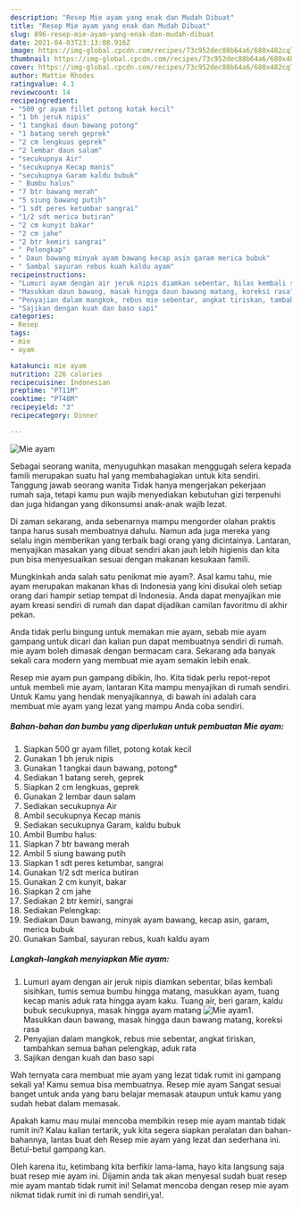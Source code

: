 ```yaml
---
description: "Resep Mie ayam yang enak dan Mudah Dibuat"
title: "Resep Mie ayam yang enak dan Mudah Dibuat"
slug: 896-resep-mie-ayam-yang-enak-dan-mudah-dibuat
date: 2021-04-03T23:13:08.916Z
image: https://img-global.cpcdn.com/recipes/73c952dec88b64a6/680x482cq70/mie-ayam-foto-resep-utama.jpg
thumbnail: https://img-global.cpcdn.com/recipes/73c952dec88b64a6/680x482cq70/mie-ayam-foto-resep-utama.jpg
cover: https://img-global.cpcdn.com/recipes/73c952dec88b64a6/680x482cq70/mie-ayam-foto-resep-utama.jpg
author: Mattie Rhodes
ratingvalue: 4.1
reviewcount: 14
recipeingredient:
- "500 gr ayam fillet potong kotak kecil"
- "1 bh jeruk nipis"
- "1 tangkai daun bawang potong"
- "1 batang sereh geprek"
- "2 cm lengkuas geprek"
- "2 lembar daun salam"
- "secukupnya Air"
- "secukupnya Kecap manis"
- "secukupnya Garam kaldu bubuk"
- " Bumbu halus"
- "7 btr bawang merah"
- "5 siung bawang putih"
- "1 sdt peres ketumbar sangrai"
- "1/2 sdt merica butiran"
- "2 cm kunyit bakar"
- "2 cm jahe"
- "2 btr kemiri sangrai"
- " Pelengkap"
- " Daun bawang minyak ayam bawang kecap asin garam merica bubuk"
- " Sambal sayuran rebus kuah kaldu ayam"
recipeinstructions:
- "Lumuri ayam dengan air jeruk nipis diamkan sebentar, bilas kembali sisihkan, tumis semua bumbu hingga matang, masukkan ayam, tuang kecap manis aduk rata hingga ayam kaku. Tuang air, beri garam, kaldu bubuk secukupnya, masak hingga ayam matang"
- "Masukkan daun bawang, masak hingga daun bawang matang, koreksi rasa"
- "Penyajian dalam mangkok, rebus mie sebentar, angkat tiriskan, tambahkan semua bahan pelengkap, aduk rata"
- "Sajikan dengan kuah dan baso sapi"
categories:
- Resep
tags:
- mie
- ayam

katakunci: mie ayam 
nutrition: 226 calories
recipecuisine: Indonesian
preptime: "PT11M"
cooktime: "PT48M"
recipeyield: "3"
recipecategory: Dinner

---
```



![Mie ayam](https://img-global.cpcdn.com/recipes/73c952dec88b64a6/680x482cq70/mie-ayam-foto-resep-utama.jpg)

Sebagai seorang wanita, menyuguhkan masakan menggugah selera kepada famili merupakan suatu hal yang membahagiakan untuk kita sendiri. Tanggung jawab seorang  wanita Tidak hanya mengerjakan pekerjaan rumah saja, tetapi kamu pun wajib menyediakan kebutuhan gizi terpenuhi dan juga hidangan yang dikonsumsi anak-anak wajib lezat.

Di zaman  sekarang, anda sebenarnya mampu mengorder olahan praktis tanpa harus susah membuatnya dahulu. Namun ada juga mereka yang selalu ingin memberikan yang terbaik bagi orang yang dicintainya. Lantaran, menyajikan masakan yang dibuat sendiri akan jauh lebih higienis dan kita pun bisa menyesuaikan sesuai dengan makanan kesukaan famili. 



Mungkinkah anda salah satu penikmat mie ayam?. Asal kamu tahu, mie ayam merupakan makanan khas di Indonesia yang kini disukai oleh setiap orang dari hampir setiap tempat di Indonesia. Anda dapat menyajikan mie ayam kreasi sendiri di rumah dan dapat dijadikan camilan favoritmu di akhir pekan.

Anda tidak perlu bingung untuk memakan mie ayam, sebab mie ayam gampang untuk dicari dan kalian pun dapat membuatnya sendiri di rumah. mie ayam boleh dimasak dengan bermacam cara. Sekarang ada banyak sekali cara modern yang membuat mie ayam semakin lebih enak.

Resep mie ayam pun gampang dibikin, lho. Kita tidak perlu repot-repot untuk membeli mie ayam, lantaran Kita mampu menyajikan di rumah sendiri. Untuk Kamu yang hendak menyajikannya, di bawah ini adalah cara membuat mie ayam yang lezat yang mampu Anda coba sendiri.

<!--inarticleads1-->

##### Bahan-bahan dan bumbu yang diperlukan untuk pembuatan Mie ayam:

1. Siapkan 500 gr ayam fillet, potong kotak kecil
1. Gunakan 1 bh jeruk nipis
1. Gunakan 1 tangkai daun bawang, potong*
1. Sediakan 1 batang sereh, geprek
1. Siapkan 2 cm lengkuas, geprek
1. Gunakan 2 lembar daun salam
1. Sediakan secukupnya Air
1. Ambil secukupnya Kecap manis
1. Sediakan secukupnya Garam, kaldu bubuk
1. Ambil  Bumbu halus:
1. Siapkan 7 btr bawang merah
1. Ambil 5 siung bawang putih
1. Siapkan 1 sdt peres ketumbar, sangrai
1. Gunakan 1/2 sdt merica butiran
1. Gunakan 2 cm kunyit, bakar
1. Siapkan 2 cm jahe
1. Sediakan 2 btr kemiri, sangrai
1. Sediakan  Pelengkap:
1. Sediakan  Daun bawang, minyak ayam bawang, kecap asin, garam, merica bubuk
1. Gunakan  Sambal, sayuran rebus, kuah kaldu ayam




<!--inarticleads2-->

##### Langkah-langkah menyiapkan Mie ayam:

1. Lumuri ayam dengan air jeruk nipis diamkan sebentar, bilas kembali sisihkan, tumis semua bumbu hingga matang, masukkan ayam, tuang kecap manis aduk rata hingga ayam kaku. Tuang air, beri garam, kaldu bubuk secukupnya, masak hingga ayam matang
<img src="https://img-global.cpcdn.com/steps/063ae3d25f767e76/160x128cq70/mie-ayam-langkah-memasak-1-foto.jpg" alt="Mie ayam">1. Masukkan daun bawang, masak hingga daun bawang matang, koreksi rasa
1. Penyajian dalam mangkok, rebus mie sebentar, angkat tiriskan, tambahkan semua bahan pelengkap, aduk rata
1. Sajikan dengan kuah dan baso sapi




Wah ternyata cara membuat mie ayam yang lezat tidak rumit ini gampang sekali ya! Kamu semua bisa membuatnya. Resep mie ayam Sangat sesuai banget untuk anda yang baru belajar memasak ataupun untuk kamu yang sudah hebat dalam memasak.

Apakah kamu mau mulai mencoba membikin resep mie ayam mantab tidak rumit ini? Kalau kalian tertarik, yuk kita segera siapkan peralatan dan bahan-bahannya, lantas buat deh Resep mie ayam yang lezat dan sederhana ini. Betul-betul gampang kan. 

Oleh karena itu, ketimbang kita berfikir lama-lama, hayo kita langsung saja buat resep mie ayam ini. Dijamin anda tak akan menyesal sudah buat resep mie ayam mantab tidak rumit ini! Selamat mencoba dengan resep mie ayam nikmat tidak rumit ini di rumah sendiri,ya!.

